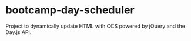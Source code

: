 # bootcamp-day-scheduler
Project to dynamically update HTML with CCS powered by jQuery and the Day.js API. 
